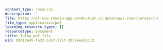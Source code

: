 ```yaml
---
content_type: resource
description: ''
file: https://ol-ocw-studio-app-production.s3.amazonaws.com/courses/7-01sc-fundamentals-of-biology-fall-2011/92612e45fe32bc67271f2057eee28c13_htYyCEdc8B4.pdf
file_type: application/pdf
learning_resource_types: []
resourcetype: Document
title: 3play pdf file
uid: 92612e45-fe32-bc67-271f-2057eee28c13
---
```

